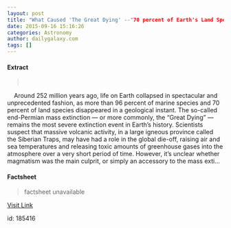 ```yaml
---
layout: post
title: "What Caused 'The Great Dying' --"70 percent of Earth's Land Species Disappeared in a Geological Instant" (MIT)"
date: 2015-09-16 15:16:26
categories: Astronomy
author: dailygalaxy.com
tags: []
---
```



#### Extract
>         Around 252 million years ago, life on Earth collapsed in spectacular and unprecedented fashion, as more than 96 percent of marine species and 70 percent of land species disappeared in a geological instant. The so-called end-Permian mass extinction ­— or more commonly, the “Great Dying” — remains the most severe extinction event in Earth’s history. Scientists suspect that massive volcanic activity, in a large igneous province called the Siberian Traps, may have had a role in the global die-off, raising air and sea temperatures and releasing toxic amounts of greenhouse gases into the atmosphere over a very short period of time. However, it’s unclear whether magmatism was the main culprit, or simply an accessory to the mass exti...

#### Factsheet
>factsheet unavailable

[Visit Link](http://www.dailygalaxy.com/my_weblog/2015/09/what-caused-the-great-dying-70-percent-of-earths-land-species-disappeared-in-a-geological-instant.html)

id:  185416



